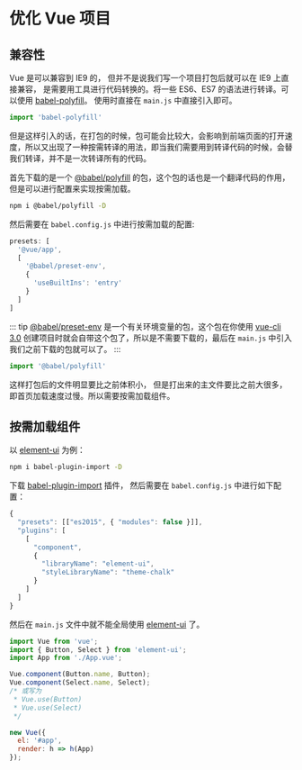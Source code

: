 # 优化 Vue 项目

## 兼容性

Vue 是可以兼容到 IE9 的， 但并不是说我们写一个项目打包后就可以在 IE9 上直接兼容， 是需要用工具进行代码转换的。将一些 ES6、ES7 的语法进行转译。可以使用 [babel-polyfill](https://babeljs.io/docs/en/6.26.3/babel-polyfill)。
使用时直接在 <code>main.js</code> 中直接引入即可。

```js
import 'babel-polyfill'
```

但是这样引入的话，在打包的时候，包可能会比较大，会影响到前端页面的打开速度，所以又出现了一种按需转译的用法，即当我们需要用到转译代码的时候，会替我们转译，并不是一次转译所有的代码。

首先下载的是一个 [@babel/polyfill](https://babeljs.io/docs/en/babel-polyfill/) 的包，这个包的话也是一个翻译代码的作用，但是可以进行配置来实现按需加载。

```bash
npm i @babel/polyfill -D
```

然后需要在 <code>babel.config.js</code> 中进行按需加载的配置:

```js
presets: [
  '@vue/app',
  [
    '@babel/preset-env',
    {
      'useBuiltIns': 'entry'
    }
  ]
]
```
::: tip
[@babel/preset-env](https://babeljs.io/docs/en/babel-preset-env) 是一个有关环境变量的包，这个包在你使用 [vue-cli 3.0](https://cli.vuejs.org/) 创建项目时就会自带这个包了，所以是不需要下载的，最后在 <code>main.js</code> 中引入我们之前下载的包就可以了。
:::

```js
import '@babel/polyfill'
```

这样打包后的文件明显要比之前体积小， 但是打出来的主文件要比之前大很多，即首页加载速度过慢。所以需要按需加载组件。

## 按需加载组件

以 [element-ui](https://element.eleme.cn/#/zh-CN) 为例：

```bash
npm i babel-plugin-import -D
```

下载 [babel-plugin-import](https://github.com/ant-design/babel-plugin-import) 插件， 然后需要在 <code>babel.config.js</code> 中进行如下配置：

```js
{
  "presets": [["es2015", { "modules": false }]],
  "plugins": [
    [
      "component",
      {
        "libraryName": "element-ui",
        "styleLibraryName": "theme-chalk"
      }
    ]
  ]
}
```

然后在 <code>main.js</code> 文件中就不能全局使用 [element-ui](https://element.eleme.cn/#/zh-CN) 了。

```js
import Vue from 'vue';
import { Button, Select } from 'element-ui';
import App from './App.vue';

Vue.component(Button.name, Button);
Vue.component(Select.name, Select);
/* 或写为
 * Vue.use(Button)
 * Vue.use(Select)
 */

new Vue({
  el: '#app',
  render: h => h(App)
});
```